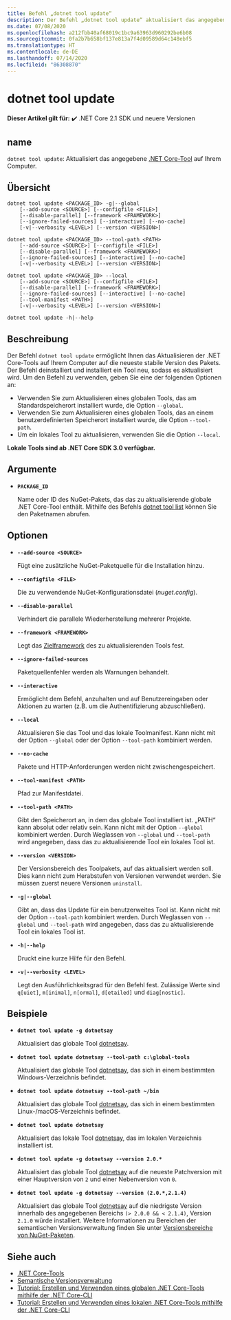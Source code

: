 ```yaml
---
title: Befehl „dotnet tool update“
description: Der Befehl „dotnet tool update“ aktualisiert das angegebene .NET Core-Tool auf Ihrem Computer.
ms.date: 07/08/2020
ms.openlocfilehash: a212fbb40af68019c1bc9a63963d960292be6b08
ms.sourcegitcommit: 0fa2b7b658bf137e813a7f4d09589d64c148ebf5
ms.translationtype: HT
ms.contentlocale: de-DE
ms.lasthandoff: 07/14/2020
ms.locfileid: "86308870"
---
```

# <a name="dotnet-tool-update"></a>dotnet tool update

**Dieser Artikel gilt für:** ✔️ .NET Core 2.1 SDK und neuere Versionen

## <a name="name"></a>name

`dotnet tool update`: Aktualisiert das angegebene [.NET Core-Tool](global-tools.md) auf Ihrem Computer.

## <a name="synopsis"></a>Übersicht

```dotnetcli
dotnet tool update <PACKAGE_ID> -g|--global
    [--add-source <SOURCE>] [--configfile <FILE>]
    [--disable-parallel] [--framework <FRAMEWORK>]
    [--ignore-failed-sources] [--interactive] [--no-cache]
    [-v|--verbosity <LEVEL>] [--version <VERSION>]

dotnet tool update <PACKAGE_ID> --tool-path <PATH>
    [--add-source <SOURCE>] [--configfile <FILE>]
    [--disable-parallel] [--framework <FRAMEWORK>]
    [--ignore-failed-sources] [--interactive] [--no-cache]
    [-v|--verbosity <LEVEL>] [--version <VERSION>]

dotnet tool update <PACKAGE_ID> --local
    [--add-source <SOURCE>] [--configfile <FILE>]
    [--disable-parallel] [--framework <FRAMEWORK>]
    [--ignore-failed-sources] [--interactive] [--no-cache]
    [--tool-manifest <PATH>]
    [-v|--verbosity <LEVEL>] [--version <VERSION>]

dotnet tool update -h|--help
```

## <a name="description"></a>Beschreibung

Der Befehl `dotnet tool update` ermöglicht Ihnen das Aktualisieren der .NET Core-Tools auf Ihrem Computer auf die neueste stabile Version des Pakets. Der Befehl deinstalliert und installiert ein Tool neu, sodass es aktualisiert wird. Um den Befehl zu verwenden, geben Sie eine der folgenden Optionen an:

* Verwenden Sie zum Aktualisieren eines globalen Tools, das am Standardspeicherort installiert wurde, die Option `--global`.
* Verwenden Sie zum Aktualisieren eines globalen Tools, das an einem benutzerdefinierten Speicherort installiert wurde, die Option `--tool-path`.
* Um ein lokales Tool zu aktualisieren, verwenden Sie die Option `--local`.

**Lokale Tools sind ab .NET Core SDK 3.0 verfügbar.**

## <a name="arguments"></a>Argumente

- **`PACKAGE_ID`**

  Name oder ID des NuGet-Pakets, das das zu aktualisierende globale .NET Core-Tool enthält. Mithilfe des Befehls [dotnet tool list](dotnet-tool-list.md) können Sie den Paketnamen abrufen.

## <a name="options"></a>Optionen

- **`--add-source <SOURCE>`**

  Fügt eine zusätzliche NuGet-Paketquelle für die Installation hinzu.

- **`--configfile <FILE>`**

  Die zu verwendende NuGet-Konfigurationsdatei (*nuget.config*).

- **`--disable-parallel`**

  Verhindert die parallele Wiederherstellung mehrerer Projekte.

- **`--framework <FRAMEWORK>`**

  Legt das [Zielframework](../../standard/frameworks.md) des zu aktualisierenden Tools fest.

- **`--ignore-failed-sources`**

  Paketquellenfehler werden als Warnungen behandelt.

- **`--interactive`**

  Ermöglicht dem Befehl, anzuhalten und auf Benutzereingaben oder Aktionen zu warten (z.B. um die Authentifizierung abzuschließen).

- **`--local`**

  Aktualisieren Sie das Tool und das lokale Toolmanifest. Kann nicht mit der Option `--global` oder der Option `--tool-path` kombiniert werden.

- **`--no-cache`**

  Pakete und HTTP-Anforderungen werden nicht zwischengespeichert.

- **`--tool-manifest <PATH>`**

  Pfad zur Manifestdatei.

- **`--tool-path <PATH>`**

  Gibt den Speicherort an, in dem das globale Tool installiert ist. „PATH“ kann absolut oder relativ sein. Kann nicht mit der Option `--global` kombiniert werden. Durch Weglassen von `--global` und `--tool-path` wird angegeben, dass das zu aktualisierende Tool ein lokales Tool ist.

- **`--version <VERSION>`**

  Der Versionsbereich des Toolpakets, auf das aktualisiert werden soll. Dies kann nicht zum Herabstufen von Versionen verwendet werden. Sie müssen zuerst neuere Versionen `uninstall`.

- **`-g|--global`**

  Gibt an, dass das Update für ein benutzerweites Tool ist. Kann nicht mit der Option `--tool-path` kombiniert werden. Durch Weglassen von `--global` und `--tool-path` wird angegeben, dass das zu aktualisierende Tool ein lokales Tool ist.

- **`-h|--help`**

  Druckt eine kurze Hilfe für den Befehl.

- **`-v|--verbosity <LEVEL>`**

  Legt den Ausführlichkeitsgrad für den Befehl fest. Zulässige Werte sind `q[uiet]`, `m[inimal]`, `n[ormal]`, `d[etailed]` und `diag[nostic]`.

## <a name="examples"></a>Beispiele

- **`dotnet tool update -g dotnetsay`**

  Aktualisiert das globale Tool [dotnetsay](https://www.nuget.org/packages/dotnetsay/).

- **`dotnet tool update dotnetsay --tool-path c:\global-tools`**

  Aktualisiert das globale Tool [dotnetsay](https://www.nuget.org/packages/dotnetsay/), das sich in einem bestimmten Windows-Verzeichnis befindet.

- **`dotnet tool update dotnetsay --tool-path ~/bin`**

  Aktualisiert das globale Tool [dotnetsay](https://www.nuget.org/packages/dotnetsay/), das sich in einem bestimmten Linux-/macOS-Verzeichnis befindet.

- **`dotnet tool update dotnetsay`**

  Aktualisiert das lokale Tool [dotnetsay](https://www.nuget.org/packages/dotnetsay/), das im lokalen Verzeichnis installiert ist.

- **`dotnet tool update -g dotnetsay --version 2.0.*`**

  Aktualisiert das globale Tool [dotnetsay](https://www.nuget.org/packages/dotnetsay/) auf die neueste Patchversion mit einer Hauptversion von `2` und einer Nebenversion von `0`.

- **`dotnet tool update -g dotnetsay --version (2.0.*,2.1.4)`**

  Aktualisiert das globale Tool [dotnetsay](https://www.nuget.org/packages/dotnetsay/) auf die niedrigste Version innerhalb des angegebenen Bereichs `(> 2.0.0 && < 2.1.4)`, Version `2.1.0` würde installiert. Weitere Informationen zu Bereichen der semantischen Versionsverwaltung finden Sie unter [Versionsbereiche von NuGet-Paketen](/nuget/concepts/package-versioning#version-ranges).

## <a name="see-also"></a>Siehe auch

- [.NET Core-Tools](global-tools.md)
- [Semantische Versionsverwaltung](https://semver.org)
- [Tutorial: Erstellen und Verwenden eines globalen .NET Core-Tools mithilfe der .NET Core-CLI](global-tools-how-to-use.md)
- [Tutorial: Erstellen und Verwenden eines lokalen .NET Core-Tools mithilfe der .NET Core-CLI](local-tools-how-to-use.md)
